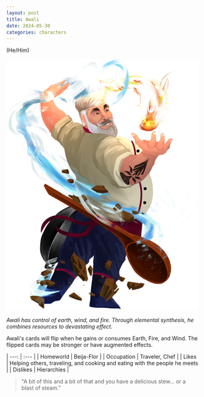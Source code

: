 ```yaml
---
layout: post
title: Awali
date: 2024-05-30
categories: characters
---
```

(He/Him)

![Full body portrait of Awali](/assets/images/2024-05-30-awali/awali.png)

*Awali has control of earth, wind, and fire. Through elemental synthesis, he combines resources to devastating effect.*

Awali's cards will flip when he gains or consumes Earth, Fire, and Wind. The flipped cards may be stronger or have augmented effects.

| ---: | :--- |
| Homeworld  | Beija-Flor |
| Occupation | Traveler, Chef |
| Likes      | Helping others, traveling, and cooking and eating with the people he meets |
| Dislikes   | Hierarchies |

> "A bit of this and a bit of that and you have a delicious stew... or a blast of steam."
